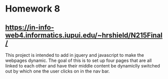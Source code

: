 # Homework 8

## https://in-info-web4.informatics.iupui.edu/~hrshield/N215Final/

This project is intended to add in jquery and javascript to make the webpages dynamic. The goal of this is to set up four pages that are all linked to each other and have their middle content be dynamiclly switched out by which one the user clicks on in the nav bar.
